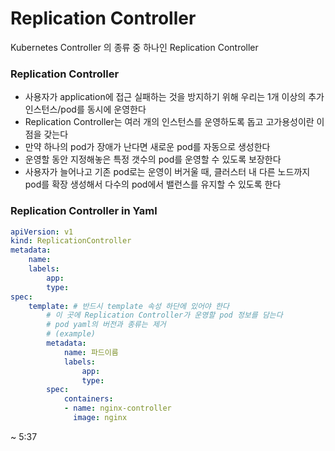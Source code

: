 # Replication Controller 

Kubernetes Controller 의 종류 중 하나인 Replication Controller 

### Replication Controller 
- 사용자가 application에 접근 실패하는 것을 방지하기 위해 우리는 1개 이상의 추가 인스턴스/pod를 동시에 운영한다
- Replication Controller는 여러 개의 인스턴스를 운영하도록 돕고 고가용성이란 이점을 갖는다
- 만약 하나의 pod가 장애가 난다면 새로운 pod를 자동으로 생성한다
- 운영할 동안 지정해놓은 특정 갯수의 pod를 운영할 수 있도록 보장한다
- 사용자가 늘어나고 기존 pod로는 운영이 버거울 때, 클러스터 내 다른 노드까지 pod를 확장 생성해서 다수의 pod에서 밸런스를 유지할 수 있도록 한다



### Replication Controller in Yaml

```yaml
apiVersion: v1
kind: ReplicationController
metadata:
    name:
    labels:
        app:
        type:
spec:
    template: # 반드시 template 속성 하단에 있어야 한다
        # 이 곳에 Replication Controller가 운영할 pod 정보를 담는다
        # pod yaml의 버전과 종류는 제거
        # (example) 
        metadata:
            name: 파드이름
            labels:
                app: 
                type:
        spec:
            containers:
            - name: nginx-controller
              image: nginx
```

~ 5:37